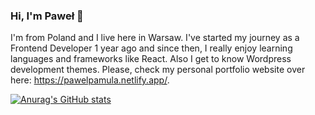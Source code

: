 ### Hi, I'm Paweł 👋

I'm from Poland and I live here in Warsaw. I've started my journey as a Frontend Developer 1 year ago and since then, I really enjoy learning languages and frameworks like React. Also I get to know Wordpress development themes. Please, check my personal portfolio website over here: https://pawelpamula.netlify.app/.


[![Anurag's GitHub stats](https://github-readme-stats.vercel.app/api?username=PawelPamula1)](https://github.com/anuraghazra/github-readme-stats)
